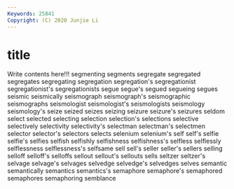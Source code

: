 ```yaml
---
Keywords: 25841
Copyright: (C) 2020 Junjie Li
---
```


# title

Write contents here!!!
segmenting
segments 
segregate 
segregated 
segregates 
segregating 
segregation 
segregation's 
segregationist 
segregationist's 
segregationists
segue 
segue's 
segued 
segueing 
segues 
seismic 
seismically 
seismograph 
seismograph's 
seismographic
seismographs 
seismologist 
seismologist's 
seismologists 
seismology 
seismology's 
seize 
seized 
seizes 
seizing
seizure 
seizure's 
seizures 
seldom 
select 
selected 
selecting 
selection 
selection's 
selections
selective 
selectively 
selectivity 
selectivity's 
selectman 
selectman's 
selectmen 
selector 
selector's 
selectors
selects 
selenium 
selenium's 
self 
self's 
selfie 
selfie's 
selfies 
selfish 
selfishly
selfishness 
selfishness's 
selfless 
selflessly 
selflessness 
selflessness's 
selfsame 
sell 
sell's 
seller
seller's 
sellers 
selling 
selloff 
selloff's 
selloffs 
sellout 
sellout's 
sellouts 
sells
seltzer 
seltzer's 
selvage 
selvage's 
selvages 
selvedge 
selvedge's 
selvedges 
selves 
semantic
semantically 
semantics 
semantics's 
semaphore 
semaphore's 
semaphored 
semaphores 
semaphoring 
semblance 
